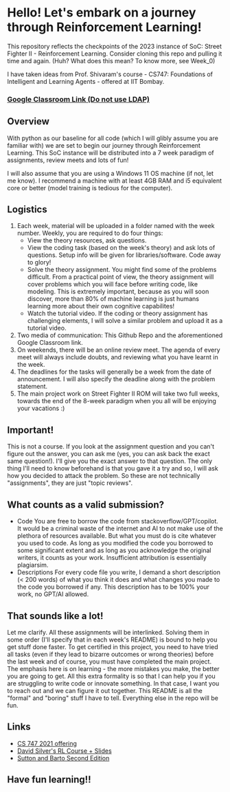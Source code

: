 # Hello! Let's embark on a journey through Reinforcement Learning!

This repository reflects the checkpoints of the 2023 instance of SoC: Street Fighter II - Reinforcement Learning. Consider cloning this repo and pulling it time and again. (Huh? What does this mean? To know more, see Week_0)

I have taken ideas from Prof. Shivaram's course - CS747: Foundations of Intelligent and Learning Agents - offered at IIT Bombay.

### [Google Classroom Link (Do not use LDAP)](https://classroom.google.com/c/NjA3NDczMDk0MDU2?cjc=h5sbqnv)

## Overview
With python as our baseline for all code (which I will glibly assume you are familiar with) we are set to begin our journey through Reinforcement Learning. This SoC instance will be distributed into a 7 week paradigm of assignments, review meets and lots of fun!

I will also assume that you are using a Windows 11 OS machine (if not, let me know). I recommend a machine with at least 4GB RAM and i5 equivalent core or better (model training is tedious for the computer).

## Logistics
1. Each week, material will be uploaded in a folder named with the week number. Weekly, you are required to do four things: 
    * View the theory resources, ask questions.
    * View the coding task (based on the week's theory) and ask lots of questions. Setup info will be given for libraries/software. Code away to glory!
    * Solve the theory assignment. You might find some of the problems difficult. From a practical point of view, the theory assignment will cover problems which you will face before writing code, like modeling. This is extremely important, because as you will soon discover, more than 80% of machine learning is just humans learning more about their own cognitive capabilites!
    * Watch the tutorial video. If the coding or theory assignment has challenging elements, I will solve a similar problem and upload it as a tutorial video.
2. Two media of communication: This Github Repo and the aforementioned Google Classroom link.
3. On weekends, there will be an online review meet. The agenda of every meet will always include doubts, and reviewing what you have learnt in the week.
4. The deadlines for the tasks will generally be a week from the date of announcement. I will also specify the deadline along with the problem statement.
5. The main project work on Street Fighter II ROM will take two full weeks, towards the end of the 8-week paradigm when you all will be enjoying your vacations :)

## Important!
This is not a course. If you look at the assignment question and you can't figure out the answer, you can ask me (yes, you can ask back the exact same question!). I'll give you the exact answer to that question. The only thing I'll need to know beforehand is that you gave it a try and so, I will ask how you decided to attack the problem. So these are not technically "assignments", they are just "topic reviews".


## What counts as a valid submission?
- Code
You are free to borrow the code from stackoverflow/GPT/copilot. It would be a criminal waste of the internet and AI to not make use of the plethora of resources available. But what you must do is cite whatever you used to code. As long as you modified the code you borrowed to some significant extent and as long as you acknowledge the original writers, it counts as your work. Insufficient attribution is essentially plagiarsim.
- Descriptions
For every code file you write, I demand a short description (< 200 words) of what you think it does and what changes you made to the code you borrowed if any. This description has to be 100% your work, no GPT/AI allowed.

## That sounds like a lot!
Let me clarify. All these assignments will be interlinked. Solving them in some order (I'll specify that in each week's README) is bound to help you get stuff done faster. To get certified in this project, you need to have tried all tasks (even if they lead to bizarre outcomes or wrong theories) before the last week and of course, you must have completed the main project. 
The emphasis here is on learning - the more mistakes you make, the better you are going to get.
All this extra formality is so that I can help you if you are struggling to write code or innovate something. In that case, I want you to reach out and we can figure it out together.
This README is all the "formal" and "boring" stuff I have to tell. Everything else in the repo will be fun.

## Links
- [CS 747 2021 offering](https://www.cse.iitb.ac.in/~shivaram/teaching/old/cs747-a2021/index.html)
- [David Silver's RL Course + Slides](https://www.deepmind.com/learning-resources/introduction-to-reinforcement-learning-with-david-silver)
- [Sutton and Barto Second Edition](https://web.stanford.edu/class/psych209/Readings/SuttonBartoIPRLBook2ndEd.pdf)

## Have fun learning!!

    


